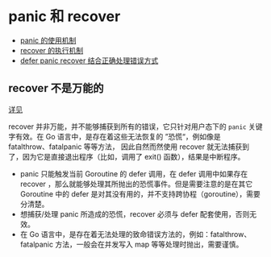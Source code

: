 # panic 和 recover

- [panic 的使用机制](./panic.go)
- [recover 的执行机制](./recover.go)
- [defer panic recover 结合正确处理错误方式](./panic_recover.go)

## recover 不是万能的

[详见](./recover1.go)

recover 并非万能，并不能够捕获到所有的错误，它只针对用户态下的 `panic` 关键字有效。在 Go 语言中，是存在着这些无法恢复的 ”恐慌“，例如像是 fatalthrow、fatalpanic 等等方法，
因此自然而然使用 recover 就无法捕获到了，因为它是直接退出程序（比如，调用了 exit() 函数），结果是中断程序。

- panic 只能触发当前 Goroutine 的 defer 调用，在 defer 调用中如果存在 recover ，那么就能够处理其所抛出的恐慌事件。但是需要注意的是在其它 Goroutine 中的 defer 是对其没有用的，并不支持跨协程（goroutine），需要分清楚。
- 想捕获/处理 panic 所造成的恐慌，recover 必须与 defer 配套使用，否则无效。
- 在 Go 语言中，是存在着无法处理的致命错误方法的，例如：fatalthrow、fatalpanic 方法，一般会在并发写入 map 等等处理时抛出，需要谨慎。